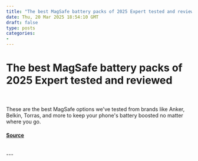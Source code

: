 ```yaml
---
title: "The best MagSafe battery packs of 2025 Expert tested and reviewed"
date: Thu, 20 Mar 2025 18:54:10 GMT
draft: false
type: posts
categories: 
- 
---
```

# The best MagSafe battery packs of 2025 Expert tested and reviewed

<br/>

<br/>
These are the best MagSafe options we've tested from brands like Anker, Belkin, Torras, and more to keep your phone's battery boosted no matter where you go.

#### [Source](https://www.zdnet.com/article/best-magsafe-battery/)

<br/>
---
